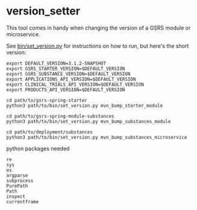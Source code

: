 # version_setter

This tool comes in handy when changing the version of a GSRS module or microservice. 

See [bin/set_version.py](bin/set_version.py) for instructions on how to run, but here's the short version:

```
export DEFAULT_VERSION=3.1.2-SNAPSHOT
export GSRS_STARTER_VERSION=$DEFAULT_VERSION
export GSRS_SUBSTANCE_VERSION=$DEFAULT_VERSION
export APPLICATIONS_API_VERSION=$DEFAULT_VERSION
export CLINICAL_TRIALS_API_VERSION=$DEFAULT_VERSION
export PRODUCTS_API_VERSION=$DEFAULT_VERSION

cd path/to/gsrs-spring-starter 
python3 path/to/bin/set_version.py mvn_bump_starter_module

cd path/to/gsrs-spring-module-substances 
python3 path/to/bin/set_version.py mvn_bump_substances_module

cd path/to/deployment/substances 
python3 path/to/bin/set_version.py mvn_bump_substances_microservice

```


python packages needed

```
re
sys
os
argparse
subprocess
PurePath
Path
inspect
currentframe
```
